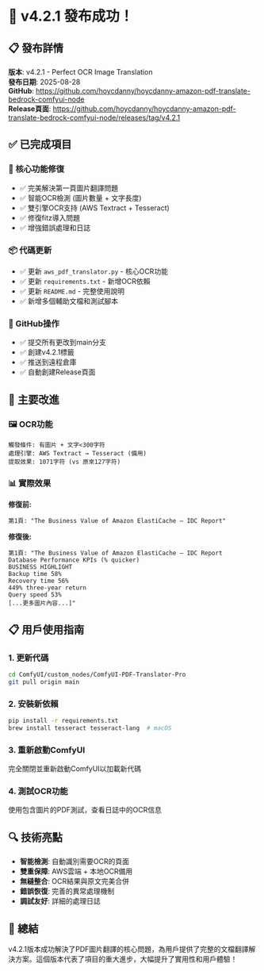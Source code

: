 # 🎊 v4.2.1 發布成功！

## 📋 發布詳情

**版本**: v4.2.1 - Perfect OCR Image Translation  
**發布日期**: 2025-08-28  
**GitHub**: https://github.com/hoycdanny/hoycdanny-amazon-pdf-translate-bedrock-comfyui-node  
**Release頁面**: https://github.com/hoycdanny/hoycdanny-amazon-pdf-translate-bedrock-comfyui-node/releases/tag/v4.2.1

## ✅ 已完成項目

### 🔧 核心功能修復
- ✅ 完美解決第一頁圖片翻譯問題
- ✅ 智能OCR檢測 (圖片數量 + 文字長度)
- ✅ 雙引擎OCR支持 (AWS Textract + Tesseract)
- ✅ 修復fitz導入問題
- ✅ 增強錯誤處理和日誌

### 📦 代碼更新
- ✅ 更新 `aws_pdf_translator.py` - 核心OCR功能
- ✅ 更新 `requirements.txt` - 新增OCR依賴
- ✅ 更新 `README.md` - 完整使用說明
- ✅ 新增多個輔助文檔和測試腳本

### 🚀 GitHub操作
- ✅ 提交所有更改到main分支
- ✅ 創建v4.2.1標籤
- ✅ 推送到遠程倉庫
- ✅ 自動創建Release頁面

## 🎯 主要改進

### 🖼️ OCR功能
```
觸發條件: 有圖片 + 文字<300字符
處理引擎: AWS Textract → Tesseract (備用)
提取效果: 1071字符 (vs 原來127字符)
```

### 📊 實際效果
**修復前:**
```
第1頁: "The Business Value of Amazon ElastiCache – IDC Report"
```

**修復後:**
```
第1頁: "The Business Value of Amazon ElastiCache – IDC Report
Database Performance KPIs (% quicker)
BUSINESS HIGHLIGHT
Backup time 58%
Recovery time 56%
449% three-year return
Query speed 53%
[...更多圖片內容...]"
```

## 📋 用戶使用指南

### 1. 更新代碼
```bash
cd ComfyUI/custom_nodes/ComfyUI-PDF-Translator-Pro
git pull origin main
```

### 2. 安裝新依賴
```bash
pip install -r requirements.txt
brew install tesseract tesseract-lang  # macOS
```

### 3. 重新啟動ComfyUI
完全關閉並重新啟動ComfyUI以加載新代碼

### 4. 測試OCR功能
使用包含圖片的PDF測試，查看日誌中的OCR信息

## 🔍 技術亮點

- **智能檢測**: 自動識別需要OCR的頁面
- **雙重保障**: AWS雲端 + 本地OCR備用
- **無縫整合**: OCR結果與原文完美合併
- **錯誤恢復**: 完善的異常處理機制
- **調試友好**: 詳細的處理日誌

## 🎊 總結

v4.2.1版本成功解決了PDF圖片翻譯的核心問題，為用戶提供了完整的文檔翻譯解決方案。這個版本代表了項目的重大進步，大幅提升了實用性和用戶體驗！
